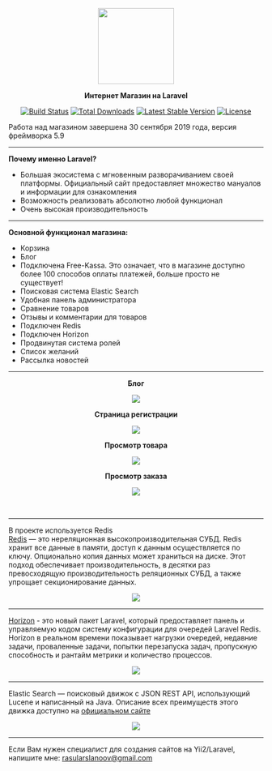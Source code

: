 <p align="center">
    <img src="https://i.ibb.co/VLsnPb1/1200px-Laravel-svg.png" width="150px">
</p>

<p align="center">
    <b>Интернет Магазин на Laravel</b>
</p>

<p align="center">
    <a href="https://travis-ci.org/laravel/framework"><img src="https://travis-ci.org/laravel/framework.svg" alt="Build Status"></a>
    <a href="https://packagist.org/packages/laravel/framework"><img src="https://poser.pugx.org/laravel/framework/d/total.svg" alt="Total Downloads"></a>
    <a href="https://packagist.org/packages/laravel/framework"><img src="https://poser.pugx.org/laravel/framework/v/stable.svg" alt="Latest Stable Version"></a>
    <a href="https://packagist.org/packages/laravel/framework"><img src="https://poser.pugx.org/laravel/framework/license.svg" alt="License"></a>
</p>

<p>
    Работа над магазином завершена 30 сентября 2019 года, версия фреймворка 5.9
</p>

<hr>

<p>
    <b>Почему именно Laravel?</b> <br>
    <ul>
        <li>Большая экосистема с мгновенным разворачиванием своей платформы. Официальный сайт предоставляет множество мануалов и информации для ознакомления</li>
        <li>Возможность реализовать абсолютно любой функционал</li>
        <li>Очень высокая производительность</li>
    </ul>
</p>

<hr>

<p>
    <b>Основной функционал магазина:</b>
    <ul>
        <li>Корзина</li>
        <li>Блог</li>
        <li>Подключена Free-Kassa. Это означает, что в магазине доступно более 100 способов оплаты платежей, больше просто не существует! </li>
        <li>Поисковая система Elastic Search</li>
        <li>Удобная панель администратора</li>
        <li>Сравнение товаров</li>
        <li>Отзывы и комментарии для товаров</li>
        <li>Подключен Redis</li>
        <li>Подключен Horizon</li>
        <li>Продвинутая система ролей</li>
        <li>Список желаний</li>
        <li>Рассылка новостей</li>
    </ul>
</p>

<hr>

<p align="center"><b>Блог</b></p>
<p align="center">
    <img src="https://i.ibb.co/n8n5QSZ/image.png">
</p>

<p align="center"><b>Страница регистрации</b></p>
<p align="center">
    <img src="https://i.ibb.co/854dCX3/image.png">
</p>

<p align="center"><b>Просмотр товара</b></p>
<p align="center">
    <img src="https://i.ibb.co/LQ1Y1yT/image.png">
</p>

<p align="center"><b>Просмотр заказа</b></p>
<p align="center">
    <img src="https://i.ibb.co/kSDSGKW/image.png">
</p>

<br>

<hr>

<p>
    В проекте используется Redis <br>
    <a href="https://ru.wikipedia.org/wiki/Redis">Redis</a> — это нереляционная высокопроизводительная СУБД. Redis хранит все данные в памяти, доступ к данным осуществляется по ключу. Опционально копия данных может храниться на диске. Этот подход обеспечивает производительность, в десятки раз превосходящую производительность реляционных СУБД, а также упрощает секционирование данных.
</p>

<p align="center">
    <img src="https://i.ibb.co/k69C9w3/redis-database-intervista-sanfilippo-1.png">
</p>

<hr>

<p> <a href="https://laravel.com/docs/5.7/horizon">Horizon</a> - это новый пакет Laravel, который предоставляет панель и управляемую кодом систему конфигурации для очередей Laravel Redis. Horizon в реальном времени показывает нагрузки очередей, недавние задачи, проваленные задачи, попытки перезапуска задач, пропускную способность и рантайм метрики и количество процессов. </p>

<p align="center">
    <img src="https://i.ibb.co/M5N6vF9/011a805a86bf449999731c4fff395ba3.png">
</p>

<hr>

<p>
    Elastic Search — поисковый движок с JSON REST API, использующий Lucene и написанный на Java. Описание всех преимуществ этого движка доступно на <a href="https://www.elastic.co/products/elasticsearch">официальном сайте</a>
</p>

<p align="center">
    <img src="https://i.ibb.co/Jmjp3tg/image.png">
</p>

<hr>

<p>
    Если Вам нужен специалист для создания сайтов на Yii2/Laravel, напишите мне:
    <a href="mailto:rasularslanoov@gmail.com">rasularslanoov@gmail.com</a>
</p>
